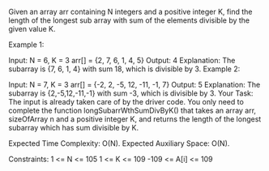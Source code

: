 Given an array arr containing N integers and a positive integer K, find the length of the longest sub array with sum of the elements divisible by the given value K.

Example 1:

Input:
N = 6, K = 3
arr[] = {2, 7, 6, 1, 4, 5}
Output: 
4
Explanation:
The subarray is {7, 6, 1, 4} with sum 18, which is divisible by 3.
Example 2:

Input:
N = 7, K = 3
arr[] = {-2, 2, -5, 12, -11, -1, 7}
Output: 
5
Explanation:
The subarray is {2,-5,12,-11,-1} with sum -3, which is divisible by 3.
Your Task:
The input is already taken care of by the driver code. You only need to complete the function longSubarrWthSumDivByK() that takes an array arr, sizeOfArray n and a  positive integer K, and returns the length of the longest subarray which has sum divisible by K. 

Expected Time Complexity: O(N).
Expected Auxiliary Space: O(N).

Constraints:
1 <= N <= 105
1 <= K <= 109
-109 <= A[i] <= 109 
